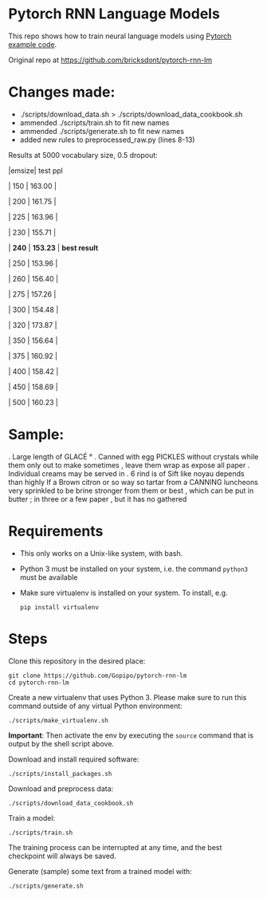 # Pytorch RNN Language Models

This repo shows how to train neural language models using [Pytorch example code](https://github.com/pytorch/examples/tree/master/word_language_model).

Original repo at https://github.com/bricksdont/pytorch-rnn-lm

# Changes made:

- ./scripts/download_data.sh  >  ./scripts/download_data_cookbook.sh
- ammended ./scripts/train.sh to fit new names
- ammended ./scripts/generate.sh to fit new names
- added new rules to preprocessed_raw.py (lines 8-13)

Results at 5000 vocabulary size, 0.5 dropout:

|emsize| test ppl

| 150  | 163.00 |

| 200  | 161.75 |

| 225  | 163.96 |

| 230  | 155.71 |

| **240**  | **153.23** | **best result**

| 250  | 153.96 |

| 260  | 156.40 |

| 275  | 157.26 |

| 300  | 154.48 |

| 320  | 173.87 |

| 350  | 156.64 |

| 375  | 160.92 |

| 400  | 158.42 |

| 450  | 158.69 |

| 500  | 160.23 |

# Sample:
 
. <eos> Large length of GLACÉ ° . Canned with <eos> egg PICKLES without crystals while them only out to
make sometimes , <eos> leave them <unk> wrap as expose all paper . <eos> Individual creams may be served in
<unk> . <eos> 6 rind is of Sift like noyau depends than highly <eos> If a Brown citron or so
way so tartar from a CANNING luncheons very sprinkled <eos> to be brine stronger from them or best , which
can be <eos> put in butter ; <eos> in three or a few paper , but it has no gathered


# Requirements

- This only works on a Unix-like system, with bash.
- Python 3 must be installed on your system, i.e. the command `python3` must be available
- Make sure virtualenv is installed on your system. To install, e.g.

    `pip install virtualenv`

# Steps

Clone this repository in the desired place:

    git clone https://github.com/Gopipo/pytorch-rnn-lm
    cd pytorch-rnn-lm

Create a new virtualenv that uses Python 3. Please make sure to run this command outside of any virtual Python environment:

    ./scripts/make_virtualenv.sh

**Important**: Then activate the env by executing the `source` command that is output by the shell script above.

Download and install required software:

    ./scripts/install_packages.sh

Download and preprocess data:

    ./scripts/download_data_cookbook.sh

Train a model:

    ./scripts/train.sh

The training process can be interrupted at any time, and the best checkpoint will always be saved.

Generate (sample) some text from a trained model with:

    ./scripts/generate.sh
